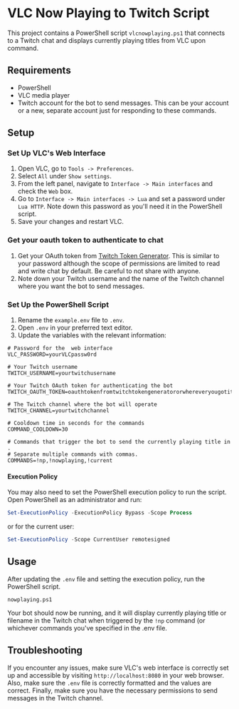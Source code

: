 # VLC Now Playing to Twitch Script

This project contains a PowerShell script `vlcnowplaying.ps1` that connects to a Twitch chat and displays currently playing titles from VLC upon command.

## Requirements

- PowerShell
- VLC media player
- Twitch account for the bot to send messages. This can be your account or a new, separate account just for responding to these commands.

## Setup

### Set Up VLC's Web Interface

1. Open VLC, go to `Tools -> Preferences`.
2. Select `All` under `Show settings`.
3. From the left panel, navigate to `Interface -> Main interfaces` and check the `Web` box.
4. Go to `Interface -> Main interfaces -> Lua` and set a password under `Lua HTTP`. Note down this password as you'll need it in the PowerShell script.
5. Save your changes and restart VLC.

### Get your oauth token to authenticate to chat

1. Get your OAuth token from [Twitch Token Generator](https://twitchtokengenerator.com/). This is similar to your password although the scope of permissions are limited to read and write chat by default. Be careful to not share with anyone.
2. Note down your Twitch username and the name of the Twitch channel where you want the bot to send messages.

### Set Up the PowerShell Script

1. Rename the `example.env` file to `.env`.
2. Open `.env` in your preferred text editor.
3. Update the variables with the relevant information:

```
# Password for the  web interface
VLC_PASSWORD=yourVLCpassw0rd

# Your Twitch username
TWITCH_USERNAME=yourtwitchusername

# Your Twitch OAuth token for authenticating the bot
TWITCH_OAUTH_TOKEN=oauthtokenfromtwitchtokengeneratororwhereveryougotit

# The Twitch channel where the bot will operate
TWITCH_CHANNEL=yourtwitchchannel

# Cooldown time in seconds for the commands
COMMAND_COOLDOWN=30

# Commands that trigger the bot to send the currently playing title in .
# Separate multiple commands with commas.
COMMANDS=!np,!nowplaying,!current

```

#### Execution Policy

You may also need to set the PowerShell execution policy to run the script. Open PowerShell as an administrator and run:

```powershell
Set-ExecutionPolicy -ExecutionPolicy Bypass -Scope Process
```

or for the current user:

```powershell
Set-ExecutionPolicy -Scope CurrentUser remotesigned
```

## Usage

After updating the `.env` file and setting the execution policy, run the PowerShell script.

```
nowplaying.ps1
```

Your bot should now be running, and it will display currently playing  title or filename in the Twitch chat when triggered by the `!np` command (or whichever commands you've specified in the .env file.



## Troubleshooting

If you encounter any issues, make sure VLC's web interface is correctly set up and accessible by visiting `http://localhost:8080` in your web browser. Also, make sure the `.env` file is correctly formatted and the values are correct. Finally, make sure you have the necessary permissions to send messages in the Twitch channel.
